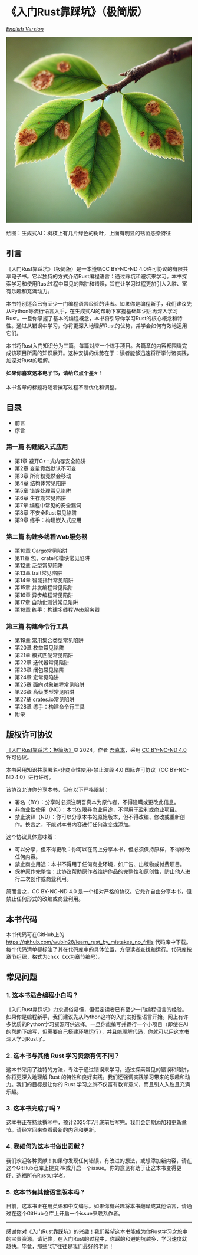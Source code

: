 # 《入门Rust靠踩坑》（极简版）
[*English Version*](README.md)

![image-cover.webp](image-cover.webp)

绘图：生成式AI：树枝上有几片绿色的树叶，上面有明显的锈菌感染特征

## 引言

《入门Rust靠踩坑》（极简版）是一本遵循CC BY-NC-ND 4.0许可协议的有限共享电子书。它以独特的方式介绍Rust编程语言：通过踩坑和避坑来学习。本书探索学习和使用Rust过程中常见的陷阱和错误，旨在让学习过程更加引人入胜、富有乐趣和充满动力。

本书特别适合已有至少一门编程语言经验的读者。如果你是编程新手，我们建议先从Python等流行语言入手，在生成式AI的帮助下掌握基础知识后再深入学习Rust。一旦你掌握了基本的编程概念，本书将引导你学习Rust的核心概念和特性。通过从错误中学习，你将更深入地理解Rust的优势，并学会如何有效地运用它们。

本书将Rust入门知识分为三篇，每篇对应一个练手项目。各篇章的内容都围绕完成该项目所需的知识展开。这种安排的优势在于：读者能够迅速将所学付诸实践，加深对Rust的理解。

**如果你喜欢这本电子书，请给它点个星⭐️！**

本书各章的标题将随着撰写过程不断优化和调整。

## 目录

- 前言
- 序言

### 第一篇 构建嵌入式应用

- 第1章 避开C++式内存安全陷阱
- 第2章 变量竟然默认不可变
- 第3章 所有权竟然会移动
- 第4章 结构体常见陷阱
- 第5章 错误处理常见陷阱
- 第6章 生存期常见陷阱
- 第7章 编程中常见的安全漏洞
- 第8章 不安全Rust常见陷阱
- 第9章 练手：构建嵌入式应用

### 第二篇 构建多线程Web服务器

- 第10章 Cargo常见陷阱
- 第11章 包、crate和模块常见陷阱
- 第12章 泛型常见陷阱
- 第13章 trait常见陷阱
- 第14章 智能指针常见陷阱
- 第15章 并发编程常见陷阱
- 第16章 异步编程常见陷阱
- 第17章 自动化测试常见陷阱
- 第18章 练手：构建多线程Web服务器

### 第三篇 构建命令行工具

- 第19章 常用集合类型常见陷阱
- 第20章 枚举常见陷阱
- 第21章 模式匹配常见陷阱
- 第22章 迭代器常见陷阱
- 第23章 闭包常见陷阱
- 第24章 宏常见陷阱
- 第25章 面向对象编程常见陷阱
- 第26章 高级类型常见陷阱
- 第27章 [crates.io](http://crates.io/)常见陷阱
- 第28章 练手：构建命令行工具
- 附录

## 版权许可协议

[《入门Rust靠踩坑：极简版》](https://github.com/wubin28/learn_rust_by_mistakes_no_frills)© 2024，作者 [吾真本](https://github.com/wubin28)，采用 [CC BY-NC-ND 4.0](https://creativecommons.org/licenses/by-nc-nd/4.0/?ref=chooser-v1) 许可协议。

本书采用知识共享署名-非商业性使用-禁止演绎 4.0 国际许可协议（CC BY-NC-ND 4.0）进行许可。

该协议允许你分享本书，但有以下严格限制：

- 署名（BY）：分享时必须注明吾真本为原作者，不得隐瞒或更改此信息。
- 非商业性使用（NC）：本书仅限非商业用途，不得用于盈利或商业项目。
- 禁止演绎（ND）：你可以分享本书的原始版本，但不得改编、修改或重新创作。换言之，不能对本书内容进行任何改变或添加。

这个协议具体意味着：

- 可以分享，但不得更改：你可以在网上分享本书，但必须保持原样，不得修改任何内容。
- 禁止商业用途：本书不得用于任何商业环境，如广告、出版物或付费项目。
- 保护原作完整性：此协议帮助原作者维护作品的完整性和原创性，防止他人进行二次创作或商业利用。

简而言之，CC BY-NC-ND 4.0 是一个相对严格的协议。它允许自由分享本书，但禁止任何形式的改编或商业利用。

## 本书代码

本书代码可在GitHub上的 https://github.com/wubin28/learn_rust_by_mistakes_no_frills 代码库中下载。每个代码清单都标注了其在代码库中的具体位置，方便读者查找和运行。代码库按章节组织，格式为chxx（xx为章节编号）。

## 常见问题

### 1. 这本书适合编程小白吗？

《入门Rust靠踩坑》力求通俗易懂，但假定读者已有至少一门编程语言的经验。如果你是编程新手，我们建议先从Python这样的入门友好型语言开始。网上有许多优质的Python学习资源可供选择。一旦你能编写并运行一个小项目（即使在AI的帮助下编写，但需要自己搭建环境运行），并且能理解代码，你就可以用这本书深入学习Rust了。

### 2. 这本书与其他 Rust 学习资源有何不同？

这本书采用了独特的方法，专注于通过错误来学习。通过探索常见的错误和陷阱，你将更深入地理解 Rust 的特性和良好实践。我们还强调实践学习带来的乐趣和动力。我们的目标是让你的 Rust 学习之旅不仅富有教育意义，而且引人入胜且充满乐趣。

### 3. 这本书完成了吗？

这本书正在持续撰写中，预计2025年7月底前后写完。我们会定期添加和更新章节。请经常回来查看最新的内容和更新。

### 4. 我如何为这本书做出贡献？

我们欢迎各种贡献！如果你发现任何错误，有改进的想法，或想添加新内容，请在这个GitHub仓库上提交PR或开启一个issue。你的意见有助于让这本书变得更好，造福所有Rust初学者。

### 5. 这本书有其他语言版本吗？

目前，这本书正在用英语和中文编写。如果你有兴趣将本书翻译成其他语言，请通过在这个GitHub仓库上开启一个issue来联系作者。

---

感谢你对《入门Rust靠踩坑》的兴趣！我们希望这本书能成为你Rust学习之旅中的宝贵资源。请记住，在入门Rust的过程中，你踩的和避的坑越多，学习速度就越快。毕竟，那些“坑”往往是我们最好的老师！